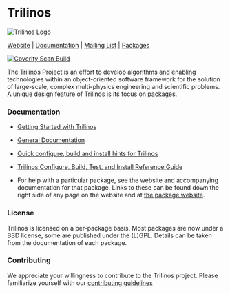 # Trilinos
![Trilinos Logo](https://trilinos.github.io/images/trilinos.jpg)

[Website](https://trilinos.github.io) |
[Documentation](https://trilinos.github.io/documentation.html) |
[Mailing List](https://trilinos.github.io/mail_lists.html) |
[Packages](http://trilinos.github.io/packages.html)

[![Coverity Scan
Build](https://scan.coverity.com/projects/1680/badge.svg)](https://scan.coverity.com/projects/1680)

The Trilinos Project is an effort to develop algorithms and enabling
technologies within an object-oriented software framework for the solution of
large-scale, complex multi-physics engineering and scientific problems. A
unique design feature of Trilinos is its focus on packages.


### Documentation

- [Getting Started with Trilinos](https://trilinos.github.io/getting_started.html)

- [General Documentation](https://trilinos.github.io/documentation.html)

- [Quick configure, build and install hints for Trilinos](INSTALL.rst)

- [Trilinos Configure, Build, Test, and Install Reference Guide](https://trilinos.org/docs/files/TrilinosBuildReference.html)

- For help with a particular package, see the website and accompanying
  documentation for that package. Links to these can be found down the
  right side of any page on the website and at [the package website](https://trilinos.github.io/packages.html).

### License

Trilinos is licensed on a per-package basis. Most packages are now under a BSD
license, some are published under the (L)GPL. Details can be taken from the
documentation of each package.

### Contributing

We appreciate your willingness to contribute to the Trilinos project.  Please
familiarize yourself with our [contributing
guidelines](https://github.com/trilinos/Trilinos/blob/master/CONTRIBUTING.md)
